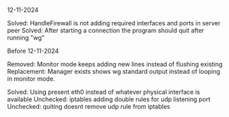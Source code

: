 12-11-2024

Solved: HandleFirewall is not adding required interfaces and ports in server peer
Solved: After starting a connection the program should quit after running "wg"



Before 12-11-2024

Removed: Monitor mode keeps adding new lines instead of flushing existing
Replacement: Manager exists shows wg standard output instead of looping in monitor mode.

Solved: Using present eth0 instead of whatever physical interface is available
    Unchecked: iptables adding double rules for udp listening port
    Unchecked: quiting doesnt remove udp rule from iptables
